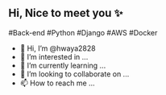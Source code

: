 <h2> Hi, Nice to meet you ✨ </h2>

<span> #Back-end #Python #Django #AWS #Docker </span>
  
- 👋 Hi, I’m @hwaya2828
- 👀 I’m interested in ...
- 🌱 I’m currently learning ...
- 💞️ I’m looking to collaborate on ...
- 📫 How to reach me ...

<!---
hwaya2828/hwaya2828 is a ✨ special ✨ repository because its `README.md` (this file) appears on your GitHub profile.
You can click the Preview link to take a look at your changes.
--->
